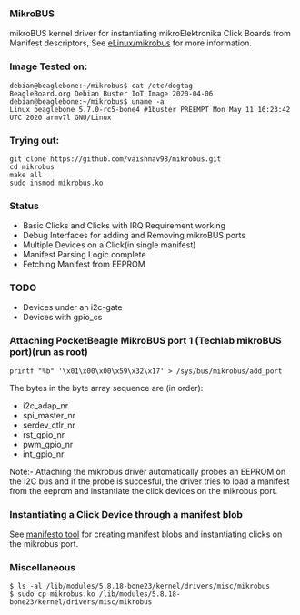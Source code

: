 ### MikroBUS

mikroBUS kernel driver for instantiating mikroElektronika Click Boards from Manifest descriptors, See [eLinux/mikrobus](https://elinux.org/mikrobus) for more information.

### Image Tested on:
```
debian@beaglebone:~/mikrobus$ cat /etc/dogtag 
BeagleBoard.org Debian Buster IoT Image 2020-04-06
debian@beaglebone:~/mikrobus$ uname -a
Linux beaglebone 5.7.0-rc5-bone4 #1buster PREEMPT Mon May 11 16:23:42 UTC 2020 armv7l GNU/Linux
```

### Trying out:

```
git clone https://github.com/vaishnav98/mikrobus.git
cd mikrobus
make all
sudo insmod mikrobus.ko
```
### Status

* Basic Clicks and Clicks with IRQ Requirement working
* Debug Interfaces for adding and Removing mikroBUS ports
* Multiple Devices on a Click(in single manifest)
* Manifest Parsing Logic complete
* Fetching Manifest from EEPROM

### TODO
* Devices under an i2c-gate
* Devices with gpio_cs

### Attaching PocketBeagle MikroBUS port 1 (Techlab mikroBUS port)(run as root)
```
printf "%b" '\x01\x00\x00\x59\x32\x17' > /sys/bus/mikrobus/add_port
```
The bytes in the byte array sequence are (in order):
* i2c_adap_nr
* spi_master_nr
* serdev_ctlr_nr
* rst_gpio_nr
* pwm_gpio_nr
* int_gpio_nr

Note:- Attaching the mikrobus driver automatically probes an EEPROM on the I2C bus and if the probe is succesful, the driver tries to load a manifest from the eeprom and instantiate the click devices on the mikrobus port.

### Instantiating a Click Device through a manifest blob

See [manifesto tool](https://github.com/vaishnav98/manifesto/tree/mikrobus) for creating manifest blobs and instantiating clicks on the mikrobus port.

### Miscellaneous

	$ ls -al /lib/modules/5.8.18-bone23/kernel/drivers/misc/mikrobus
	$ sudo cp mikrobus.ko /lib/modules/5.8.18-bone23/kernel/drivers/misc/mikrobus
